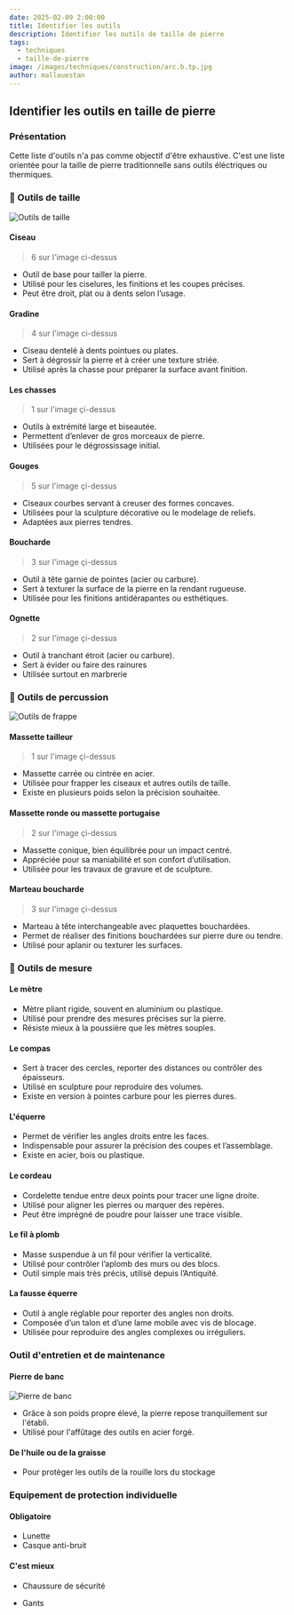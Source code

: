 ```yaml
---
date: 2025-02-09 2:00:00
title: Identifier les outils
description: Identifier les outils de taille de pierre
tags:
  - techniques
  - taille-de-pierre
image: /images/techniques/construction/arc.b.tp.jpg
author: mallouestan
---
```


## Identifier les outils en taille de pierre

### Présentation

Cette liste d'outils n'a pas comme objectif d'être exhaustive. C'est une liste orientée pour la taille de pierre traditionnelle sans outils éléctriques ou thermiques.

### 🔧 Outils de taille

![Outils de taille](./images/outils-taille.jpg)

#### Ciseau

> 6 sur l'image ci-dessus

- Outil de base pour tailler la pierre.
- Utilisé pour les ciselures, les finitions et les coupes précises.
- Peut être droit, plat ou à dents selon l’usage.

#### Gradine

> 4 sur l'image ci-dessus

- Ciseau dentelé à dents pointues ou plates.
- Sert à dégrossir la pierre et à créer une texture striée.
- Utilisé après la chasse pour préparer la surface avant finition.

#### Les chasses

> 1 sur l'image çi-dessus

- Outils à extrémité large et biseautée.
- Permettent d’enlever de gros morceaux de pierre.
- Utilisées pour le dégrossissage initial.

#### Gouges

> 5 sur l'image çi-dessus

- Ciseaux courbes servant à creuser des formes concaves.
- Utilisées pour la sculpture décorative ou le modelage de reliefs.
- Adaptées aux pierres tendres.

#### Boucharde

> 3 sur l'image çi-dessus

- Outil à tête garnie de pointes (acier ou carbure).
- Sert à texturer la surface de la pierre en la rendant rugueuse.
- Utilisée pour les finitions antidérapantes ou esthétiques.

#### Ognette

> 2 sur l'image çi-dessus

- Outil à tranchant étroit (acier ou carbure).
- Sert à évider ou faire des rainures
- Utilisée surtout en marbrerie

### 🔨 Outils de percussion

![Outils de frappe](./images/outils-frappe.jpg)

#### Massette tailleur

> 1 sur l'image çi-dessus

- Massette carrée ou cintrée en acier.
- Utilisée pour frapper les ciseaux et autres outils de taille.
- Existe en plusieurs poids selon la précision souhaitée.

#### Massette ronde ou massette portugaise

> 2 sur l'image çi-dessus

- Massette conique, bien équilibrée pour un impact centré.
- Appréciée pour sa maniabilité et son confort d’utilisation.
- Utilisée pour les travaux de gravure et de sculpture.

#### Marteau boucharde

> 3 sur l'image çi-dessus

- Marteau à tête interchangeable avec plaquettes bouchardées.
- Permet de réaliser des finitions bouchardées sur pierre dure ou tendre.
- Utilisé pour aplanir ou texturer les surfaces.

### 📏 Outils de mesure

#### Le mètre
- Mètre pliant rigide, souvent en aluminium ou plastique.
- Utilisé pour prendre des mesures précises sur la pierre.
- Résiste mieux à la poussière que les mètres souples.

#### Le compas
- Sert à tracer des cercles, reporter des distances ou contrôler des épaisseurs.
- Utilisé en sculpture pour reproduire des volumes.
- Existe en version à pointes carbure pour les pierres dures.

#### L'équerre
- Permet de vérifier les angles droits entre les faces.
- Indispensable pour assurer la précision des coupes et l’assemblage.
- Existe en acier, bois ou plastique.

#### Le cordeau
- Cordelette tendue entre deux points pour tracer une ligne droite.
- Utilisé pour aligner les pierres ou marquer des repères.
- Peut être imprégné de poudre pour laisser une trace visible.

#### Le fil à plomb
- Masse suspendue à un fil pour vérifier la verticalité.
- Utilisé pour contrôler l’aplomb des murs ou des blocs.
- Outil simple mais très précis, utilisé depuis l’Antiquité.

#### La fausse équerre
- Outil à angle réglable pour reporter des angles non droits.
- Composée d’un talon et d’une lame mobile avec vis de blocage.
- Utilisée pour reproduire des angles complexes ou irréguliers.

### Outil d'entretien et de maintenance

#### Pierre de banc

![Pierre de banc](./images/pierre-de-banc.jpg)

- Grâce à son poids propre élevé, la pierre repose tranquillement sur l'établi.
- Utilisé pour l'affûtage des outils en acier forgé.

#### De l'huile ou de la graisse

- Pour protèger les outils de la rouille lors du stockage

### Equipement de protection individuelle

#### Obligatoire

- Lunette
- Casque anti-bruit

#### C'est mieux

- Chaussure de sécurité

- Gants
